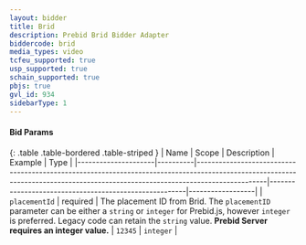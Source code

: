 ```yaml
---
layout: bidder
title: Brid
description: Prebid Brid Bidder Adapter
biddercode: brid
media_types: video
tcfeu_supported: true
usp_supported: true
schain_supported: true
pbjs: true
gvl_id: 934
sidebarType: 1
---
```


#### Bid Params

{: .table .table-bordered .table-striped }
| Name                | Scope    | Description                                                                                                                                                                   | Example                                               | Type             |
|---------------------|----------|-------------------------------------------------------------------------------------------------------------------------------------------------------------------------------|-------------------------------------------------------|------------------|
| `placementId`       | required | The placement ID from Brid. The `placementID` parameter can be either a `string` or `integer` for Prebid.js, however `integer` is preferred. Legacy code can retain the `string` value. **Prebid Server requires an integer value.**                                                    | `12345`                                            | `integer`         |
